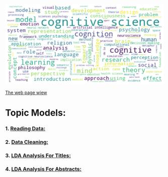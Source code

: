 
![Title Word Cloud](image/title_word_clod.png)

[The web page wiew](https://haghbinh.github.io/Topic-Models/)


# Topic Models:


### 1. [Reading Data:](https://haghbinh.github.io/Topic-Models/html/Reading_data.html) 
### 2. [Data Cleaning:](https://haghbinh.github.io/Topic-Models/html/Data%20Cleaning.html) 
### 3. [LDA Analysis For Titles:](https://haghbinh.github.io/Topic-Models/html/Title_LDA.html) 
### 4. [LDA Analysis For Abstracts:](https://haghbinh.github.io/Topic-Models/html/Abstract_LDA.html) 

```
